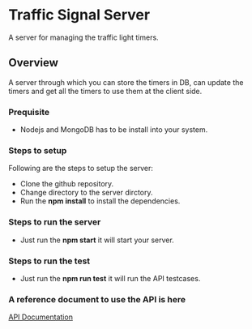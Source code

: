 # Traffic Signal Server
A server for managing the traffic light timers.

## Overview
A server through which you can store the timers in DB, can update the timers and get all the timers to use them at the client side.

### Prequisite
- Nodejs and MongoDB has to be install into your system.

### Steps to setup

Following are the steps to setup the server:
- Clone the github repository.
- Change directory to the server dirctory.
- Run the **npm install** to install the dependencies.

### Steps to run the server

- Just run the **npm start** it will start your server.

### Steps to run the test

- Just run the **npm run test** it will run the API testcases.

### A reference document to use the API is here
[API Documentation](https://documenter.getpostman.com/view/8657387/SW17UFys?version=latest)